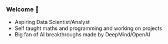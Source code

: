 ### Welcome 👋

- Aspiring Data Scientist/Analyst
- Self taught maths and programming and working on projects
- Big fan of AI breakthroughs made by DeepMind/OpenAI


